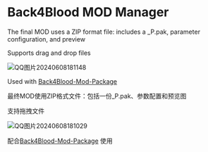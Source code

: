 # Back4Blood MOD Manager

The final MOD uses a ZIP format file: includes a _P.pak, parameter configuration, and preview

Supports drag and drop files

![QQ图片20240608181148](https://github.com/MLUl1/Back4Blood-MOD-Manager/assets/62233214/24080f3b-342a-4266-aa78-e7c878f445ea)

Used with [Back4Blood-Mod-Package](https://github.com/MLUl1/Back4Blood-Mod-Package)

最终MOD使用ZIP格式文件：包括一份_P.pak、参数配置和预览图

支持拖拽文件

![QQ图片20240608181029](https://github.com/MLUl1/Back4Blood-MOD-Manager/assets/62233214/ead2bd5f-c351-45b3-a2cd-5bd4de913810)

配合[Back4Blood-Mod-Package](https://github.com/MLUl1/Back4Blood-Mod-Package) 使用
